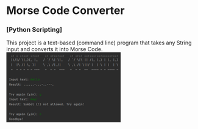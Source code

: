 # Morse Code Converter 
### [Python Scripting]
This project is a text-based (command line) program that takes any String input and converts it into Morse Code. <br>
<img src="example.png" style="width:300px">


